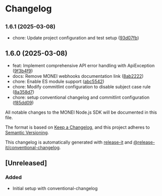 # Changelog

## <small>1.6.1 (2025-03-08)</small>

* chore: Update project configuration and test setup ([93d07fb](https://github.com/MONEI/monei-node-sdk/commit/93d07fb))

## 1.6.0 (2025-03-08)

* feat: Implement comprehensive API error handling with ApiException ([9f3b4f9](https://github.com/MONEI/monei-node-sdk/commit/9f3b4f9))
* docs: Remove MONEI webhooks documentation link ([8ab2222](https://github.com/MONEI/monei-node-sdk/commit/8ab2222))
* chore: Enable ES module support ([abc5542](https://github.com/MONEI/monei-node-sdk/commit/abc5542))
* chore: Modify commitlint configuration to disable subject case rule ([8a358d7](https://github.com/MONEI/monei-node-sdk/commit/8a358d7))
* chore: setup conventional changelog and commitlint configuration ([f85dd09](https://github.com/MONEI/monei-node-sdk/commit/f85dd09))

All notable changes to the MONEI Node.js SDK will be documented in this file.

The format is based on [Keep a Changelog](https://keepachangelog.com/en/1.0.0/),
and this project adheres to [Semantic Versioning](https://semver.org/spec/v2.0.0.html).

This changelog is automatically generated with [release-it](https://github.com/release-it/release-it)
and [@release-it/conventional-changelog](https://github.com/release-it/conventional-changelog).

## [Unreleased]

### Added
- Initial setup with conventional-changelog
